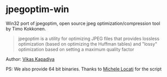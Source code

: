 # jpegoptim-win

Win32 port of jpegoptim, open source jpeg optimization/compression tool by Timo Kokkonen.

> jpegoptim is a utility for optimizing JPEG files that provides lossless optimization (based on optimizing the Huffman tables) and "lossy" optimization based on setting a maximum quality factor

Author: [Vikas Kapadiya](https://www.kapadiya.net/)

PS: We also provide 64 bit binaries. Thanks to [Michele Locati](https://github.com/mlocati) for the script
